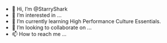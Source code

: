 - 👋 Hi, I’m @StarryShark
- 👀 I’m interested in ...
- 🌱 I’m currently learning High Performance Culture Essentials.
- 💞️ I’m looking to collaborate on ...
- 📫 How to reach me ...

<!---
StarryShark/StarryShark is a ✨ special ✨ repository because its `README.md` (this file) appears on your GitHub profile.
You can click the Preview link to take a look at your changes.
--->
